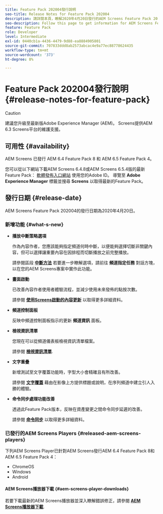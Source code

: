 ```yaml
---
title: Feature Pack 202004發行說明
seo-title: Release Notes for Feature Pack 202004
description: 請詳閱本頁，瞭解2020年4月20日發行的AEM Screens Feature Pack 202004的相關資訊。
seo-description: Follow this page to get information for AEM Screens Feature Pack 202004 released on April 20, 2020.
feature: Feature Pack
role: Developer
level: Intermediate
exl-id: 0440cb1a-4436-4479-9d88-ea8884905801
source-git-commit: 707833ddd8ab2573abcac4e9a77ec88778624435
workflow-type: tm+mt
source-wordcount: '373'
ht-degree: 8%

---
```


# Feature Pack 202004發行說明 {#release-notes-for-feature-pack}

>[!CAUTION]
>
>建議您升級至最新版Adobe Experience Manager (AEM)。 Screens提供AEM 6.3 Screens平台的維護支援。

## 可用性 {#availability}

AEM Screens 已發行 AEM 6.4 Feature Pack 8 和 AEM 6.5 Feature Pack 4。

您可以從以下網站下載AEM Screens 6.4.8或AEM Screens 6.5.4版的最新Feature Pack： [軟體發佈入口網站](https://experience.adobe.com/#/downloads/content/software-distribution/en/aem.html) 使用您的Adobe ID。 導覽至 **Adobe Experience Manager** 標籤並搜尋 **Screens** 以取得最新的Feature Pack。

## 發行日期 {#release-date}

AEM Screens Feature Pack 202004的發行日期為2020年4月20日。

### 新增功能 {#what-s-new}

* **播放中斷策略選項**

   作為內容作者，您應該能夠指定頻道何時中斷，以便能夠選擇切斷非關鍵內容，但可以選擇讓重要內容在因排程而切斷播放之前完整播放。

   請參閱區段 **[中斷方法](/help/user-guide/channel-assignment.md#interruption-method-channel)** 若要進一步瞭解選項，請前往 **頻道指定任務** 對話方塊，以在您的AEM Screens專案中實作此功能。

* **畫面啟動**

   已改善內容作者使用者體驗流程，並減少使用未來發佈的點按次數。

   請參閱 **[使用Screens啟動的內容更新](launches.md)** 以取得更多詳細資料。

* **頻道控制面板**

   反映中頻道控制面板指示的更新 **頻道資訊** 面板。


* **檢視資訊清單**

   您現在可以從頻道儀表板檢視資訊清單檔案。

   請參閱 **[檢視資訊清單](/help/user-guide/managing-channels.md#view-manifest)**.

* **文字重疊**

   新增測試至文字覆蓋功能時，字型大小會精確且有所改善。

   請參閱 **[文字覆蓋](text-overlay.md)** 藉由在影像上方提供標題或說明，在序列頻道中建立引人入勝的體驗。

* **命令同步處理功能改善**

   透過此Feature Pack版本，反映在資產變更之間命令同步延遲的改善。

   請參閱 **[命令同步](using-command-sync.md)** 以取得更多詳細資料。

### 已發行的AEM Screens Players {#released-aem-screens-players}

下列AEM Screens Player已針對AEM Screens發行AEM 6.4 Feature Pack 8和AEM 6.5 Feature Pack 4：

* ChromeOS
* Windows
* Android

#### AEM Screens播放器下載  {#aem-screens-player-downloads}

若要下載最新的AEM Screens播放器並深入瞭解錯誤修正，請參閱 **[AEM Screens播放器下載](https://download.macromedia.com/screens/)**.
